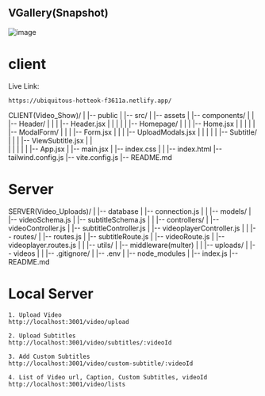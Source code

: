 ## VGallery(Snapshot)
![image](https://github.com/Gaurav8757/Gallery/assets/94515205/6e074b90-a49b-44ba-ab7c-ead7a11bb2ed)

# client
Live Link: 
```
https://ubiquitous-hotteok-f3611a.netlify.app/
```
CLIENT(Video_Show)/
|
|-- public
|
|-- src/
|    |-- assets
|    |-- components/
|    |        |-- Header/
|    |        |    |-- Header.jsx
|    |        |
|    |        |-- Homepage/
|    |        |    |-- Home.jsx
|    |        |
|    |        |-- ModalForm/
|    |        |    |-- Form.jsx
|    |        |    |-- UploadModals.jsx
|    |        |
|    |        |-- Subtitle/
|    |        |    |-- ViewSubtitle.jsx
|    |        
|    |
|    |
|    |-- App.jsx
|    |-- main.jsx
|    |-- index.css
|
|
|-- index.html
|-- tailwind.config.js
|-- vite.config.js
|-- README.md


# Server

SERVER(Video_Uploads)/
|
|-- database
|   |-- connection.js
|
|
|-- models/
|   |-- videoSchema.js
|   |-- subtitleSchema.js
|
|
|-- controllers/
|   |-- videoController.js
|   |-- subtitleController.js
|   |-- videoplayerController.js
|
|
|-- routes/
|   |-- routes.js
|           |-- subtitleRoute.js
|           |-- videoRoute.js
|           |-- videoplayer.routes.js
|
|
|-- utils/
|     |-- middleware(multer)
|
|
|-- uploads/
|        |-- videos
|
|
|-- .gitignore/
|       |-- .env
|       |-- node_modules
|
|-- index.js
|-- README.md



# Local Server
```
1. Upload Video
http://localhost:3001/video/upload

```
```
2. Upload Subtitles
http://localhost:3001/video/subtitles/:videoId

```

```
3. Add Custom Subtitles
http://localhost:3001/video/custom-subtitle/:videoId

```

```
4. List of Video url, Caption, Custom Subtitles, videoId
http://localhost:3001/video/lists

```

